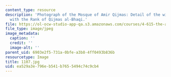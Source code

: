 ```yaml
---
content_type: resource
description: 'Photograph of the Mosque of Amir Qijmas: Detail of the window grill
  with the Rank of Qijmas al-Bhaqi.'
file: https://ol-ocw-studio-app-qa.s3.amazonaws.com/courses/4-615-the-architecture-of-cairo-spring-2002/ea529a3e796eb541b7655494c74c9cb4_1107.jpg
file_type: image/jpeg
image_metadata:
  caption: ''
  credit: ''
  image-alt: ''
parent_uid: 6903e2f5-731a-0bfe-a3b8-4ff0493b836b
resourcetype: Image
title: 1107.jpg
uid: ea529a3e-796e-b541-b765-5494c74c9cb4
---
```

